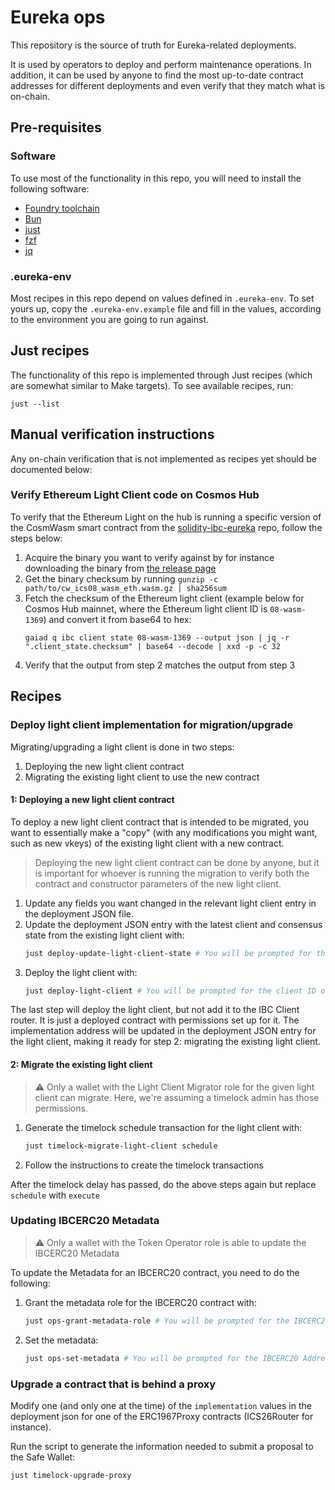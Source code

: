 # Eureka ops

This repository is the source of truth for Eureka-related deployments.

It is used by operators to deploy and perform maintenance operations.
In addition, it can be used by anyone to find the most up-to-date contract addresses for different deployments and even verify that they match what is on-chain.

## Pre-requisites

### Software

To use most of the functionality in this repo, you will need to install the following software:
- [Foundry toolchain](https://book.getfoundry.sh/getting-started/installation)
- [Bun](https://bun.sh/docs/installation)
- [just](https://just.systems/man/en/packages.html)
- [fzf](https://junegunn.github.io/fzf/installation/)
- [jq](https://jqlang.org/)

### .eureka-env

Most recipes in this repo depend on values defined in `.eureka-env`. 
To set yours up, copy the `.eureka-env.example` file and fill in the values, according to the environment you are going to run against.

## Just recipes

The functionality of this repo is implemented through Just recipes (which are somewhat similar to Make targets).
To see available recipes, run:
```shell
just --list
```

## Manual verification instructions

Any on-chain verification that is not implemented as recipes yet should be documented below:

### Verify Ethereum Light Client code on Cosmos Hub

To verify that the Ethereum Light on the hub is running a specific version of the CosmWasm smart contract from the [solidity-ibc-eureka](https://github.com/cosmos/solidity-ibc-eureka) repo, follow the steps below:

1. Acquire the binary you want to verify against by for instance downloading the binary from [the release page](https://github.com/cosmos/solidity-ibc-eureka/releases)
2. Get the binary checksum by running `gunzip -c path/to/cw_ics08_wasm_eth.wasm.gz | sha256sum`
3. Fetch the checksum of the Ethereum light client (example below for Cosmos Hub mainnet, where the Ethereum light client ID is `08-wasm-1369`) and convert it from base64 to hex:
    ```shell
    gaiad q ibc client state 08-wasm-1369 --output json | jq -r ".client_state.checksum" | base64 --decode | xxd -p -c 32
    ```
4. Verify that the output from step 2 matches the output from step 3

## Recipes

### Deploy light client implementation for migration/upgrade

Migrating/upgrading a light client is done in two steps:
1. Deploying the new light client contract
2. Migrating the existing light client to use the new contract

#### 1: Deploying a new light client contract
To deploy a new light client contract that is intended to be migrated, you want to essentially make a "copy" (with any modifications you might want, such as new vkeys) of the existing light client with a new contract.

> Deploying the new light client contract can be done by anyone, but it is important for whoever is running the migration to verify both the contract and constructor parameters of the new light client.

1. Update any fields you want changed in the relevant light client entry in the deployment JSON file.
2. Update the deployment JSON entry with the latest client and consensus state from the existing light client with:
    ```bash
    just deploy-update-light-client-state # You will be prompted for the client ID of the light client you want updated
    ```
3. Deploy the light client with:
    ```bash
    just deploy-light-client # You will be prompted for the client ID of the light client to deploy
    ```

The last step will deploy the light client, but not add it to the IBC Client router. It is just a deployed contract with permissions set up for it. 
The implementation address will be updated in the deployment JSON entry for the light client, making it ready for step 2: migrating the existing light client.

#### 2: Migrate the existing light client
> ⚠️ Only a wallet with the Light Client Migrator role for the given light client can migrate. Here, we're assuming a timelock admin has those permissions.

1. Generate the timelock schedule transaction for the light client with:
    ```bash
    just timelock-migrate-light-client schedule
    ```
2. Follow the instructions to create the timelock transactions

After the timelock delay has passed, do the above steps again but replace `schedule` with `execute`

### Updating IBCERC20 Metadata

> ⚠️ Only a wallet with the Token Operator role is able to update the IBCERC20 Metadata

To update the Metadata for an IBCERC20 contract, you need to do the following:
1. Grant the metadata role for the IBCERC20 contract with:
    ```bash
    just ops-grant-metadata-role # You will be prompted for the IBCERC20 Address and the address of the grantee
    ```
2. Set the metadata:
    ```bash
    just ops-set-metadata # You will be prompted for the IBCERC20 Address to update and the values to set
    ```

### Upgrade a contract that is behind a proxy

Modify one (and only one at the time) of the `implementation` values in the deployment json for one of the ERC1967Proxy contracts (ICS26Router for instance).

Run the script to generate the information needed to submit a proposal to the Safe Wallet:
```bash
just timelock-upgrade-proxy
```

